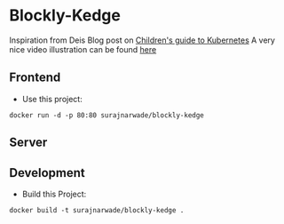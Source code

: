 Blockly-Kedge
=============

Inspiration from Deis Blog post on [Children's guide to Kubernetes](https://deis.com/blog/2016/kubernetes-illustrated-guide/)
A very nice video illustration can be found [here](https://www.youtube.com/watch?v=4ht22ReBjno)

Frontend
--------

* Use this project:

```
docker run -d -p 80:80 surajnarwade/blockly-kedge
```

Server
------


Development
-----------

* Build this Project:

```
docker build -t surajnarwade/blockly-kedge .
```

